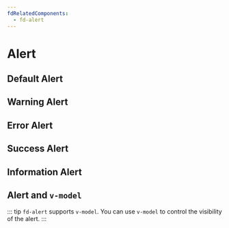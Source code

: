 ```yaml
---
fdRelatedComponents:
  - fd-alert
---
```


# Alert

## Default Alert
<d-example name="default">
</d-example>

## Warning Alert
<d-example name="warning">
</d-example>

## Error Alert
<d-example name="error">
</d-example>

## Success Alert
<d-example name="success">
</d-example>

## Information Alert
<d-example name="information">
</d-example>

## Alert and `v-model`

::: tip
`fd-alert` supports `v-model`. You can use `v-model` to control the visibility of the alert.
:::

<d-example name="vmodel">
</d-example>